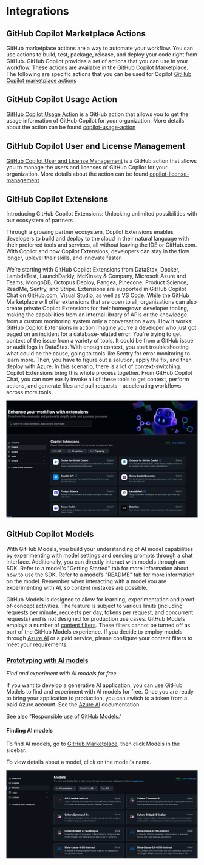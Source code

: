 # Integrations

## GitHub Copilot Marketplace Actions

GitHub marketplace actions are a way to automate your workflow. You can use actions to build, test, package, release, and deploy your code right from GitHub. GitHub Copilot provides a set of actions that you can use in your workflow. These actions are available in the GitHub Copilot Marketplace. The following are specific actions that you can be used for Copilot [GitHub Copilot marketplace actions](https://github.com/marketplace?query=copilot)

## GitHub Copilot Usage Action

[GitHub Copilot Usage Action](https://github.com/marketplace/actions/copilot-usage-action) is a GitHub action that allows you to get the usage information of GitHub Copilot for your organization. More details about the action can be found [copilot-usage-action](copilot-usage-action.md)

## GitHub Copilot User and License Management

[GitHub Copilot User and License Management](https://github.com/marketplace/actions/copilot-license-management) is a GitHub action that allows you to manage the users and licenses of GitHub Copilot for your organization. More details about the action can be found [copilot-license-management](copilot-license-management.md)

## GitHub Copilot Extensions

Introducing GitHub Copilot Extensions: Unlocking unlimited possibilities with our ecosystem of partners

Through a growing partner ecosystem, Copilot Extensions enables developers to build and deploy to the cloud in their natural language with their preferred tools and services, all without leaving the IDE or GitHub.com. With Copilot and now Copilot Extensions, developers can stay in the flow longer, uplevel their skills, and innovate faster.

We’re starting with GitHub Copilot Extensions from DataStax, Docker, LambdaTest, LaunchDarkly, McKinsey & Company, Microsoft Azure and Teams, MongoDB, Octopus Deploy, Pangea, Pinecone, Product Science, ReadMe, Sentry, and Stripe. Extensions are supported in GitHub Copilot Chat on GitHub.com, Visual Studio, as well as VS Code.
While the GitHub Marketplace will offer extensions that are open to all, organizations can also create private Copilot Extensions for their homegrown developer tooling, making the capabilities from an internal library of APIs or the knowledge from a custom monitoring system only a conversation away.
How it works: GitHub Copilot Extensions in action
Imagine you’re a developer who just got paged on an incident for a database-related error. You’re trying to get context of the issue from a variety of tools. It could be from a GitHub issue or audit logs in DataStax.
With enough context, you start troubleshooting what could be the cause, going to tools like Sentry for error monitoring to learn more. Then, you have to figure out a solution, apply the fix, and then deploy with Azure. In this scenario, there is a lot of context-switching.
Copilot Extensions bring this whole process together. From GitHub Copilot Chat, you can now easily invoke all of these tools to get context, perform actions, and generate files and pull requests—accelerating workflows across more tools.

![GitHub Copilot Extensions](../docs/images/integrations/copilot-extensions.png)

## GitHub Copilot Models

With GitHub Models, you build your understanding of AI model capabilities by experimenting with model settings and sending prompts through a chat interface. Additionally, you can directly interact with models through an SDK. Refer to a model's "Getting Started" tab for more information about how to use the SDK. 
Refer to a model’s "README" tab for more information on the model. Remember when interacting with a model you are experimenting with AI, so content mistakes are possible.

GitHub Models is designed to allow for learning, experimentation and proof-of-concept activities. The feature is subject to various limits (including requests per minute, requests per day, tokens per request, and concurrent requests) and is not designed for production use cases. 
GitHub Models employs a number of [content filters](https://azure.microsoft.com/en-us/products/ai-services/ai-content-safety). These filters cannot be turned off as part of the GitHub Models experience. 
If you decide to employ models through [Azure AI](https://ai.azure.com/github/model/docs) or a paid service, please configure your content filters to meet your requirements.

### [Prototyping with AI models](https://docs.github.com/en/github-models/prototyping-with-ai-models)

_Find and experiment with AI models for free._

If you want to develop a generative AI application, you can use GitHub Models to find and experiment with AI models for free. Once you are ready to bring your application to production, you can switch to a token from a paid Azure account. See the [Azure AI](https://ai.azure.com/github/model/docs) documentation.

See also "[Responsible use of GitHub Models](https://docs.github.com/en/github-models/responsible-use-of-github-models)."

#### Finding AI models

To find AI models, go to [GitHub Marketplace](https://github.com/marketplace/models), then click  Models in the sidebar.

To view details about a model, click on the model's name.

![GitHub Copilot Models](../docs/images/integrations/copilot-ai-models.png)
